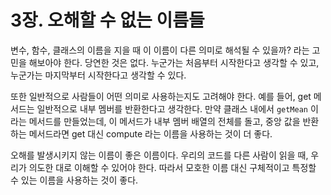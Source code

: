 # 3장. 오해할 수 없는 이름들

변수, 함수, 클래스의 이름을 지을 때 이 이름이 다른 의미로 해석될 수 있을까? 라는 고민을 해보아야 한다. 당연한 것은 없다. 누군가는 처음부터 시작한다고 생각할 수 있고, 누군가는 마지막부터 시작한다고 생각할 수 있다.

또한 일반적으로 사람들이 어떤 의미로 사용하는지도 고려해야 한다. 예를 들어, get 메서드는 일반적으로 내부 멤버를 반환한다고 생각한다. 만약 클래스 내에서 `getMean` 이라는 메서드를 만들었는데, 이 메서드가 내부 멤버 배열의 전체를 돌고, 중앙 값을 반환하는 메서드라면 get 대신 compute 라는 이름을 사용하는 것이 더 좋다.

오해를 발생시키지 않는 이름이 좋은 이름이다. 우리의 코드를 다른 사람이 읽을 때, 우리가 의도한 대로 이해할 수 있어야 한다. 따라서 모호한 이름 대신 구체적이고 특정할 수 있는 이름을 사용하는 것이 좋다.


